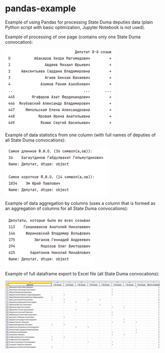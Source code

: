 # pandas-example
Example of using Pandas for processing State Duma deputies data (plain Python script with basic optimization, Jupyter Notebook is not used).

Example of processing of one page (contains only one State Duma convocation):

![Preview](./deputies_pic_1.png)

<!-- ![Preview](./deputies_pic_4.png) -->

Example of data statistics from one column (with full names of deputies of all State Duma convocations):

![Preview](./deputies_pic_2.png)

Example of data aggregation by columns (uses a column that is formed as an aggregation of columns for all State Duma convocations):

![Preview](./deputies_pic_3.png)

Example of full dataframe export to Excel file (all State Duma convocations):

![Preview](./deputies_pic_5.png)
